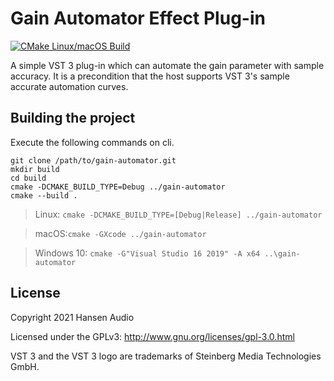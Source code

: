# Gain Automator Effect Plug-in
[![CMake Linux/macOS Build](https://github.com/hansen-audio/gain-automator/actions/workflows/cmake.yml/badge.svg)](https://github.com/hansen-audio/gain-automator/actions/workflows/cmake.yml)

A simple VST 3 plug-in which can automate the gain parameter with sample accuracy. It is a precondition that the host supports VST 3's sample accurate automation curves.

## Building the project

Execute the following commands on cli.

```
git clone /path/to/gain-automator.git
mkdir build
cd build
cmake -DCMAKE_BUILD_TYPE=Debug ../gain-automator
cmake --build .
```

> Linux: ```cmake -DCMAKE_BUILD_TYPE=[Debug|Release] ../gain-automator```

> macOS:```cmake -GXcode ../gain-automator```

> Windows 10: ```cmake -G"Visual Studio 16 2019" -A x64 ..\gain-automator```

## License

Copyright 2021 Hansen Audio

Licensed under the GPLv3: http://www.gnu.org/licenses/gpl-3.0.html

VST 3 and the VST 3 logo are trademarks of Steinberg Media Technologies GmbH.
